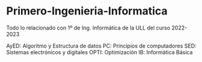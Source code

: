 # Primero-Ingenieria-Informatica

Todo lo relacionado con 1º de Ing. Informática de la ULL del curso 2022-2023

AyED: Algoritmo y Estructura de datos
PC: Principios de computadores
SED: Sistemas electrónicos y digitales
OPTI: Optimización
IB: Informática Básica
